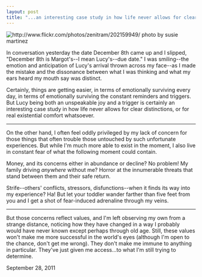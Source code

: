 ```yaml
---
layout: post
title: "...an interesting case study in how life never allows for clear distinctions, or for real existential comfort whatsoever"
---
```


<img src="http://farm1.static.flickr.com/69/202159949_eac7a631df.jpg" title="http://www.flickr.com/photos/zenitram/202159949/ photo by susie martinez">

In conversation yesterday the date December 8th came up and I slipped, "December 8th is Margot's--I mean Lucy's--due date." I was smiling--the emotion and anticipation of Lucy's arrival thrown across my face--as I made the mistake and the dissonance between what I was thinking and what my ears heard my mouth say was distinct. 

Certainly, things are getting easier, in terms of emotionally surviving every day, in terms of emotionally surviving the constant reminders and triggers. But Lucy being both an unspeakable joy and a trigger is certainly an interesting case study in how life never allows for clear distinctions, or for real existential comfort whatsoever.

<hr>

On the other hand, I often feel oddly privileged by my lack of concern for those things that often trouble those untouched by such unfortunate experiences. But while I'm much more able to exist in the moment, I also live in constant fear of what the following moment could contain.

Money, and its concerns either in abundance or decline? No problem! My family driving *anywhere* without me? Horror at the innumerable threats that stand between them and their safe return.

Strife--others' conflicts, stressors, disfunctions--when it finds its way into my experience? Ha! But let your toddler wander farther than five feet from you and I get a shot of fear-induced adrenaline through my veins. 

<hr>

But those concerns reflect values, and I'm left observing my own from a strange distance, noticing how they have changed in a way I probably would have never known except perhaps through old age. Still, these values won't make me more successful in the world's eyes (although I'm open to the chance, don't get me wrong). They don't make me immune to anything in particular. They've just given me access...to what I'm still trying to determine.

<p class="date">September 28, 2011</p>